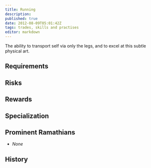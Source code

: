 ```yaml
---
title: Running
description:
published: true
date: 2012-08-09T05:01:42Z
tags: trades, skills and practises
editor: markdown
---
```


The ability to transport self via only the legs, and to excel at this subtle physical art.

## Requirements

## Risks

## Rewards

## Specialization

## Prominent Ramathians

- *None*

## History


